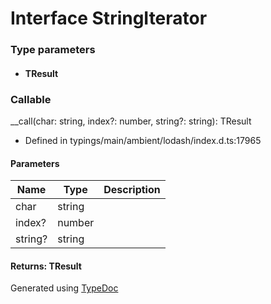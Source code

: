 # Interface StringIterator<TResult>


### Type parameters

* #### TResult

### Callable
__call(char: string, index?: number, string?: string): TResult
  
* Defined in typings/main/ambient/lodash/index.d.ts:17965


#### Parameters

| Name | Type | Description |
| ---- | ---- | ---- |
| char | string|  |
| index? | number|  |
| string? | string|  |

#### Returns: TResult



Generated using [TypeDoc](http://typedoc.io)

